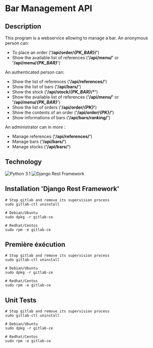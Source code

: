 # Bar Management API

## Description

This program is a webservice allowing to manage a bar.
An anonymous person can:
  - To place an order (**'/api/order/*{PK_BAR}*/'**)
  - Show the available list of references (**'/api/menu/'** or **'/api/menu/*{PK_BAR}*'**)
  
An authenticated person can:
  - Show the list of references (**'/api/references/'**)
  - Show the list of bars (**'/api/bars/'**)
  - Show the stock  (**'/api/stock/*{PK_BAR}*/*'**)
  - Show the available list of references (**'/api/menu/'** or **'/api/menu/*{PK_BAR}*'**)
  - Show the list of orders (**'/api/order/*{PK}*'**)
  - Show the contents of an order (**'/api/order/*{PK}*/'**)
  - Show informations of bars (**'/api/bars/ranking/'**)

An administrator can in more :
  - Manage references (**'/api/references/'**)
  - Manage bars (**'/api/bars/'**)
  - Manage stocks (**'/api/bars/'**)

## Technology

![Python 3.1](https://img.shields.io/badge/dev-Python%203.1-green.svg)
![Django Rest Framework](https://img.shields.io/badge/framework-Django%20Rest%20Framework-yellowgreen.svg)

## Installation 'Django Rest Framework'

```
# Stop gitlab and remove its supervision process
sudo gitlab-ctl uninstall

# Debian/Ubuntu
sudo dpkg -r gitlab-ce

# Redhat/Centos
sudo rpm -e gitlab-ce
```

## Première éxécution

```
# Stop gitlab and remove its supervision process
sudo gitlab-ctl uninstall

# Debian/Ubuntu
sudo dpkg -r gitlab-ce

# Redhat/Centos
sudo rpm -e gitlab-ce
```

## Unit Tests

```
# Stop gitlab and remove its supervision process
sudo gitlab-ctl uninstall

# Debian/Ubuntu
sudo dpkg -r gitlab-ce

# Redhat/Centos
sudo rpm -e gitlab-ce
```
